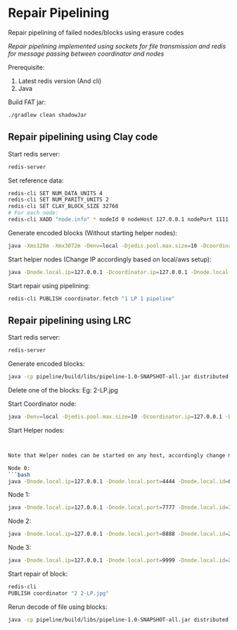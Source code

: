 # Repair Pipelining
Repair pipelining of failed nodes/blocks using erasure codes

_Repair pipelining implemented using sockets for file transmission and redis for message passing between coordinator and nodes_

Prerequisite:
1. Latest redis version (And cli)
2. Java

Build FAT jar:
```bash
./gradlew clean shadowJar
```

## Repair pipelining using Clay code

Start redis server:
```bash
redis-server
```

Set reference data:
```bash
redis-cli SET NUM_DATA_UNITS 4
redis-cli SET NUM_PARITY_UNITS 2
redis-cli SET CLAY_BLOCK_SIZE 32768
# For each node:
redis-cli XADD "node.info" * nodeId 0 nodeHost 127.0.0.1 nodePort 1111
```

Generate encoded blocks (Without starting helper nodes):
```bash
java -Xms128m -Xmx3072m -Denv=local -Djedis.pool.max.size=10 -Dcoordinator.ip=127.0.0.1 -Dcoordinator.local.port=1234 -Derasure.code=CLAY -Dfetch.method=normal -Dorg.slf4j.simpleLogger.defaultLogLevel=DEBUG -cp pipeline/build/libs/pipeline-1.0-SNAPSHOT-all.jar distributed.erasure.coding.pipeline.ClayCoordinatorKt
```

Start helper nodes (Change IP accordingly based on local/aws setup):
```bash
java -Dnode.local.ip=127.0.0.1 -Dcoordinator.ip=127.0.0.1 -Dnode.local.port=1111 -Dnode.local.id=0 -Djedis.pool.max.size=10 -Dorg.slf4j.simpleLogger.defaultLogLevel=DEBUG -cp pipeline/build/libs/pipeline-1.0-SNAPSHOT-all.jar distributed.erasure.coding.pipeline.ClayCodeNodeKt
```

Start repair using pipelining:
```bash
redis-cli PUBLISH coordinator.fetch "1 LP 1 pipeline" 
```

## Repair pipelining using LRC

Start redis server:
```bash
redis-server
```

Generate encoded blocks:
```bash
java -cp pipeline/build/libs/pipeline-1.0-SNAPSHOT-all.jar distributed.erasure.coding.LRCErasureCodeExampleKt
```

Delete one of the blocks: Eg: 2-LP.jpg

Start Coordinator node:
```bash
java -Denv=local -Djedis.pool.max.size=10 -Dcoordinator.ip=127.0.0.1 -Derasure.code=LRC -Dfetch.method=pipeline -Dorg.slf4j.simpleLogger.defaultLogLevel=DEBUG -cp pipeline/build/libs/pipeline-1.0-SNAPSHOT-all.jar distributed.erasure.coding.pipeline.CoordinatorKt
```

Start Helper nodes:
```bash


Note that Helper nodes can be started on any host, accordingly change main method in Coordinator.kt

Node 0:
```bash
java -Dnode.local.ip=127.0.0.1 -Dnode.local.port=4444 -Dnode.local.id=0 -Djedis.pool.max.size=10 -Dorg.slf4j.simpleLogger.defaultLogLevel=DEBUG -cp pipeline/build/libs/pipeline-1.0-SNAPSHOT-all.jar distributed.erasure.coding.pipeline.NodeImplKt
```

Node 1:
```bash
java -Dnode.local.ip=127.0.0.1 -Dnode.local.port=7777 -Dnode.local.id=1 -Djedis.pool.max.size=10 -Dorg.slf4j.simpleLogger.defaultLogLevel=DEBUG -cp pipeline/build/libs/pipeline-1.0-SNAPSHOT-all.jar distributed.erasure.coding.pipeline.NodeImplKt
```

Node 2:
```bash
java -Dnode.local.ip=127.0.0.1 -Dnode.local.port=8888 -Dnode.local.id=2 -Djedis.pool.max.size=10 -Dorg.slf4j.simpleLogger.defaultLogLevel=DEBUG -cp pipeline/build/libs/pipeline-1.0-SNAPSHOT-all.jar distributed.erasure.coding.pipeline.NodeImplKt
```

Node 3:
```bash
java -Dnode.local.ip=127.0.0.1 -Dnode.local.port=9999 -Dnode.local.id=3 -Djedis.pool.max.size=10 -Dorg.slf4j.simpleLogger.defaultLogLevel=DEBUG -cp pipeline/build/libs/pipeline-1.0-SNAPSHOT-all.jar distributed.erasure.coding.pipeline.NodeImplKt
```

Start repair of block:
```bash
redis-cli
PUBLISH coordinator "2 2-LP.jpg"
```

Rerun decode of file using blocks:
```bash
java -cp pipeline/build/libs/pipeline-1.0-SNAPSHOT-all.jar distributed.erasure.coding.LRCErasureCodeExampleKt
```
